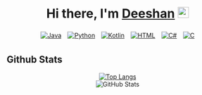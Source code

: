 <div align="center">
   <h1>Hi there, I'm <a href="https://www.linkedin.com/in/deeshan-liyanage/">Deeshan</a> <img src="https://media.giphy.com/media/hvRJCLFzcasrR4ia7z/giphy.gif" width="25px"> </h1>
</div>

<p>
<p align="center">
  <a href="#"><img src="https://img.shields.io/badge/Java-%23ED8B00.svg?logo=openjdk&logoColor=white" alt="Java" style="margin: 5px;"></a>
  <a href="#"><img src="https://img.shields.io/badge/Python-3776AB?logo=python&logoColor=fff" alt="Python" style="margin: 5px;"></a>
  <a href="#"><img src="https://img.shields.io/badge/Kotlin-%237F52FF.svg?logo=kotlin&logoColor=white" alt="Kotlin" style="margin: 5px;"></a>
  <a href="#"><img src="https://img.shields.io/badge/HTML-%23E34F26.svg?logo=html5&logoColor=white" alt="HTML" style="margin: 5px;"></a>
  <a href="#"><img src="https://custom-icon-badges.demolab.com/badge/C%23-%23239120.svg?logo=cshrp&logoColor=white" alt="C#" style="margin: 5px;"></a>
  <a href="#"><img src="https://img.shields.io/badge/C-00599C?logo=c&logoColor=white" alt="C" style="margin: 5px;"></a>
</p>

## Github Stats
<div style="text-align: center;">
    <a href="https://github.com/Deeshan-Liyanage27/github-readme-stats">
        <img src="https://github-readme-stats.vercel.app/api/top-langs/?username=Deeshan-Liyanage27&layout=compact&border_color=1e2329&disable_animations=true&bg_color=0d1117&text_color=a8b4c1" alt="Top Langs">
    </a>
    <br>
    <img src="http://github-profile-summary-cards.vercel.app/api/cards/stats?username=Deeshan-Liyanage27&theme=github_dark" alt="GitHub Stats">
</div>

<!--
**Deeshan-Liyanage27/Deeshan-Liyanage27** is a ✨ _special_ ✨ repository because its `README.md` (this file) appears on your GitHub profile.

Here are some ideas to get you started:

- 🔭 I’m currently working on ...
- 🌱 I’m currently learning ...
- 👯 I’m looking to collaborate on ...
- 🤔 I’m looking for help with ...
- 💬 Ask me about ...
- 📫 How to reach me: ...
- 😄 Pronouns: ...
- ⚡ Fun fact: ...
-->
